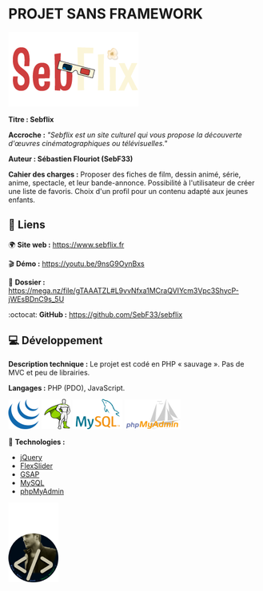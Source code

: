 # PROJET SANS FRAMEWORK
![logo_sebflix](/github/logo_sebflix.png)

**Titre : Sebflix**

**Accroche :**
*"Sebflix est un site culturel qui vous propose la découverte d'œuvres cinématographiques ou télévisuelles."*

**Auteur : Sébastien Flouriot (SebF33)**

**Cahier des charges :**
Proposer des fiches de film, dessin animé, série, anime, spectacle, et leur bande-annonce.
Possibilité à l'utilisateur de créer une liste de favoris.
Choix d'un profil pour un contenu adapté aux jeunes enfants.


## :link: Liens
:earth_africa: **Site web :** https://www.sebflix.fr

:clapper: **Démo :** https://youtu.be/9nsG9OynBxs

:memo: **Dossier :** https://mega.nz/file/gTAAATZL#L9vvNfxa1MCraQVIYcm3Vpc3ShycP-jWEsBDnC9s_5U

:octocat: **GitHub :** https://github.com/SebF33/sebflix


## :computer: Développement
**Description technique :** Le projet est codé en PHP « sauvage ». Pas de MVC et peu de librairies.

**Langages :** PHP (PDO), JavaScript.

[![jQuery](/github/jQuery.png)](https://jquery.com) [![GSAP](/github/GSAP.png)](https://greensock.com/gsap) [![MySQL](/github/MySQL.png)](https://www.mysql.com/fr) [![phpMyAdmin](/github/phpMyAdmin.png)](https://www.phpmyadmin.net)

:toolbox: **Technologies :**
- [jQuery](https://api.jquery.com)
- [FlexSlider](https://woocommerce.com/flexslider)
- [GSAP](https://greensock.com/docs)
- [MySQL](https://dev.mysql.com/doc)
- [phpMyAdmin](https://docs.phpmyadmin.net/fr/latest)


![avatar](/github/avatar.png)